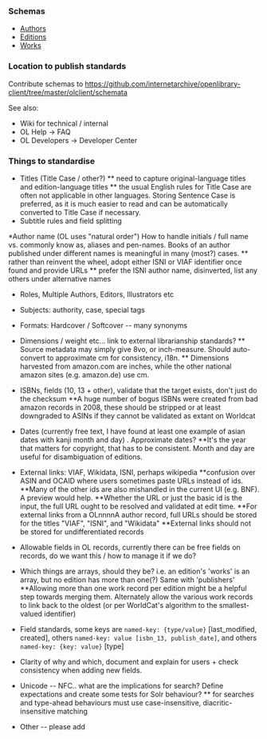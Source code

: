 ### Schemas

- [Authors](https://github.com/internetarchive/openlibrary-client/blob/master/olclient/schemata/author.schema.json)
- [Editions](https://github.com/internetarchive/openlibrary-client/blob/master/olclient/schemata/edition.schema.json)
- [Works](https://github.com/internetarchive/openlibrary-client/blob/master/olclient/schemata/work.schema.json)

### Location to publish standards
Contribute schemas to https://github.com/internetarchive/openlibrary-client/tree/master/olclient/schemata

See also:
 * Wiki for technical / internal
 * OL Help -> FAQ 
 * OL Developers -> Developer Center

### Things to standardise

* Titles (Title Case / other?)
** need to capture original-language titles and edition-language titles
** the usual English rules for Title Case are often not applicable in other languages. Storing Sentence Case is preferred, as it is much easier to read and can be automatically converted to Title Case if necessary. 
* Subtitle rules and field splitting

*Author name (OL uses "natural order") How to handle initials / full name vs. commonly know as, aliases and pen-names.   Books of an author published under different names is meaningful in many (most?) cases.
** rather than reinvent the wheel, adopt either ISNI or VIAF identifier once found and provide URLs
** prefer the ISNI author name, disinverted, list any others under alternative names
* Roles, Multiple Authors, Editors, Illustrators etc

* Subjects: authority, case, special tags

* Formats: Hardcover / Softcover -- many synonyms

* Dimensions / weight etc... link to external librarianship standards?
** Source metadata may simply give 8vo, or inch-measure. Should auto-convert to approximate cm for consistency, i18n.
** Dimensions harvested from amazon.com are inches, while the other national amazon sites (e.g. amazon.de) use cm.
* ISBNs, fields (10, 13 + other), validate that the target exists, don't just do the checksum
**A huge number of bogus ISBNs were created from bad amazon records in 2008, these should be stripped or at least downgraded to ASINs if they cannot be validated as extant on Worldcat

* Dates (currently free text, I have found at least one example of asian dates with kanji month and day) .   Approximate dates?
**It's the year that matters for copyright, that has to be consistent. Month and day are useful for disambiguation of editions.

* External links:  VIAF, Wikidata, ISNI, perhaps wikipedia 
**confusion over ASIN and OCAID where users sometimes paste URLs instead of ids.
**Many of the other ids are also mishandled in the current UI (e.g. BNF). A preview would help. 
**Whether the URL or just the basic id is the input, the full URL ought to be resolved and validated at edit time.
**For external links from a OLnnnnA author record, full URLs should be stored for the titles "VIAF", "ISNI", and "Wikidata" 
**External links should not be stored for undifferentiated records

* Allowable fields in OL records, currently there can be free fields on records, do we want this / how to manage it if we do?

* Which things are arrays, should they be? i.e. an edition's 'works' is an array, but no edition has more than one(?) Same with 'publishers'
**Allowing more than one work record per edition might be a helpful step towards merging them. Alternately allow the various work records to link back to the oldest (or per WorldCat's algorithm to the smallest-valued identifier)

* Field standards, some keys are `named-key: {type/value}` [last_modified, created], others `named-key: value [isbn_13, publish_date]`, and others `named-key: {key: value}` [type]

* Clarity of why and which, document and explain for users + check consistency when adding new fields.

* Unicode -- NFC.. what are the implications for search? Define expectations and create some tests for Solr behaviour?
** for searches and type-ahead behaviours must use case-insensitive, diacritic-insensitive matching 

* Other -- please add

